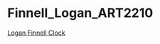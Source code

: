 # Finnell_Logan_ART2210
[Logan Finnell Clock](https://creativecodingart2210fall2019section2.github.io/Finnell_Logan_ART2210/Assignments/Finnell_Logan_Clock_V2/clock/clock.html)



<div align=center>

